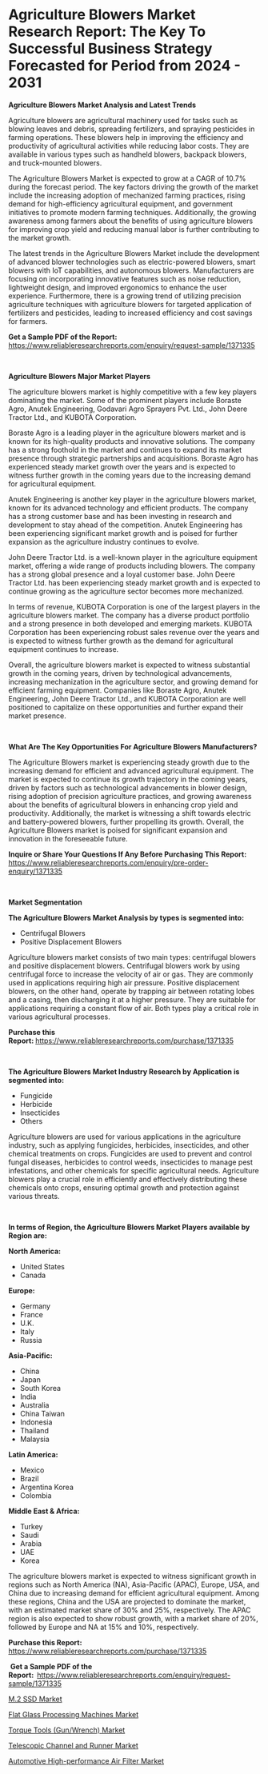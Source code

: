 <p><h1>Agriculture Blowers Market Research Report: The Key To Successful Business Strategy Forecasted for Period from 2024 - 2031</h1></p><p><strong>Agriculture Blowers Market Analysis and Latest Trends</strong></p>
<p><p>Agriculture blowers are agricultural machinery used for tasks such as blowing leaves and debris, spreading fertilizers, and spraying pesticides in farming operations. These blowers help in improving the efficiency and productivity of agricultural activities while reducing labor costs. They are available in various types such as handheld blowers, backpack blowers, and truck-mounted blowers.</p><p>The Agriculture Blowers Market is expected to grow at a CAGR of 10.7% during the forecast period. The key factors driving the growth of the market include the increasing adoption of mechanized farming practices, rising demand for high-efficiency agricultural equipment, and government initiatives to promote modern farming techniques. Additionally, the growing awareness among farmers about the benefits of using agriculture blowers for improving crop yield and reducing manual labor is further contributing to the market growth.</p><p>The latest trends in the Agriculture Blowers Market include the development of advanced blower technologies such as electric-powered blowers, smart blowers with IoT capabilities, and autonomous blowers. Manufacturers are focusing on incorporating innovative features such as noise reduction, lightweight design, and improved ergonomics to enhance the user experience. Furthermore, there is a growing trend of utilizing precision agriculture techniques with agriculture blowers for targeted application of fertilizers and pesticides, leading to increased efficiency and cost savings for farmers.</p></p>
<p><strong>Get a Sample PDF of the Report:&nbsp;</strong> <a href="https://www.reliableresearchreports.com/enquiry/request-sample/1371335">https://www.reliableresearchreports.com/enquiry/request-sample/1371335</a></p>
<p>&nbsp;</p>
<p><strong>Agriculture Blowers Major Market Players</strong></p>
<p><p>The agriculture blowers market is highly competitive with a few key players dominating the market. Some of the prominent players include Boraste Agro, Anutek Engineering, Godavari Agro Sprayers Pvt. Ltd., John Deere Tractor Ltd., and KUBOTA Corporation.</p><p>Boraste Agro is a leading player in the agriculture blowers market and is known for its high-quality products and innovative solutions. The company has a strong foothold in the market and continues to expand its market presence through strategic partnerships and acquisitions. Boraste Agro has experienced steady market growth over the years and is expected to witness further growth in the coming years due to the increasing demand for agricultural equipment.</p><p>Anutek Engineering is another key player in the agriculture blowers market, known for its advanced technology and efficient products. The company has a strong customer base and has been investing in research and development to stay ahead of the competition. Anutek Engineering has been experiencing significant market growth and is poised for further expansion as the agriculture industry continues to evolve.</p><p>John Deere Tractor Ltd. is a well-known player in the agriculture equipment market, offering a wide range of products including blowers. The company has a strong global presence and a loyal customer base. John Deere Tractor Ltd. has been experiencing steady market growth and is expected to continue growing as the agriculture sector becomes more mechanized.</p><p>In terms of revenue, KUBOTA Corporation is one of the largest players in the agriculture blowers market. The company has a diverse product portfolio and a strong presence in both developed and emerging markets. KUBOTA Corporation has been experiencing robust sales revenue over the years and is expected to witness further growth as the demand for agricultural equipment continues to increase.</p><p>Overall, the agriculture blowers market is expected to witness substantial growth in the coming years, driven by technological advancements, increasing mechanization in the agriculture sector, and growing demand for efficient farming equipment. Companies like Boraste Agro, Anutek Engineering, John Deere Tractor Ltd., and KUBOTA Corporation are well positioned to capitalize on these opportunities and further expand their market presence.</p></p>
<p>&nbsp;</p>
<p><strong>What Are The Key Opportunities For Agriculture Blowers Manufacturers?</strong></p>
<p><p>The Agriculture Blowers market is experiencing steady growth due to the increasing demand for efficient and advanced agricultural equipment. The market is expected to continue its growth trajectory in the coming years, driven by factors such as technological advancements in blower design, rising adoption of precision agriculture practices, and growing awareness about the benefits of agricultural blowers in enhancing crop yield and productivity. Additionally, the market is witnessing a shift towards electric and battery-powered blowers, further propelling its growth. Overall, the Agriculture Blowers market is poised for significant expansion and innovation in the foreseeable future.</p></p>
<p><strong>Inquire or Share Your Questions If Any Before Purchasing This Report:</strong> <a href="https://www.reliableresearchreports.com/enquiry/pre-order-enquiry/1371335">https://www.reliableresearchreports.com/enquiry/pre-order-enquiry/1371335</a></p>
<p>&nbsp;</p>
<p><strong>Market Segmentation</strong></p>
<p><strong>The Agriculture Blowers Market Analysis by types is segmented into:</strong></p>
<p><ul><li>Centrifugal Blowers</li><li>Positive Displacement Blowers</li></ul></p>
<p><p>Agriculture blowers market consists of two main types: centrifugal blowers and positive displacement blowers. Centrifugal blowers work by using centrifugal force to increase the velocity of air or gas. They are commonly used in applications requiring high air pressure. Positive displacement blowers, on the other hand, operate by trapping air between rotating lobes and a casing, then discharging it at a higher pressure. They are suitable for applications requiring a constant flow of air. Both types play a critical role in various agricultural processes.</p></p>
<p><strong>Purchase this Report:&nbsp;</strong><a href="https://www.reliableresearchreports.com/purchase/1371335">https://www.reliableresearchreports.com/purchase/1371335</a></p>
<p>&nbsp;</p>
<p><strong>The Agriculture Blowers Market Industry Research by Application is segmented into:</strong></p>
<p><ul><li>Fungicide</li><li>Herbicide</li><li>Insecticides</li><li>Others</li></ul></p>
<p><p>Agriculture blowers are used for various applications in the agriculture industry, such as applying fungicides, herbicides, insecticides, and other chemical treatments on crops. Fungicides are used to prevent and control fungal diseases, herbicides to control weeds, insecticides to manage pest infestations, and other chemicals for specific agricultural needs. Agriculture blowers play a crucial role in efficiently and effectively distributing these chemicals onto crops, ensuring optimal growth and protection against various threats.</p></p>
<p>&nbsp;</p>
<p><strong>In terms of Region, the Agriculture Blowers Market Players available by Region are:</strong></p>
<p>
    <p> <strong> North America: </strong>
        <ul>
            <li>United States</li>
            <li>Canada</li>
        </ul>
        </p> 
    <p> <strong> Europe: </strong>
        <ul>
            <li>Germany</li>
            <li>France</li>
            <li>U.K.</li>
            <li>Italy</li>
            <li>Russia</li>
        </ul>
        </p> 
    <p> <strong> Asia-Pacific: </strong>
        <ul>
            <li>China</li>
            <li>Japan</li>
            <li>South Korea</li>
            <li>India</li>
            <li>Australia</li>
            <li>China Taiwan</li>
            <li>Indonesia</li>
            <li>Thailand</li>
            <li>Malaysia</li>
        </ul>
        </p> 
    <p> <strong> Latin America: </strong>
        <ul>
            <li>Mexico</li>
            <li>Brazil</li>
            <li>Argentina Korea</li>
            <li>Colombia</li>
        </ul>
        </p> 
    <p> <strong> Middle East & Africa: </strong>
        <ul>
            <li>Turkey</li>
            <li>Saudi</li>
            <li>Arabia</li>
            <li>UAE</li>
            <li>Korea</li>
        </ul>
    </p>
    </p>
<p><p>The agriculture blowers market is expected to witness significant growth in regions such as North America (NA), Asia-Pacific (APAC), Europe, USA, and China due to increasing demand for efficient agricultural equipment. Among these regions, China and the USA are projected to dominate the market, with an estimated market share of 30% and 25%, respectively. The APAC region is also expected to show robust growth, with a market share of 20%, followed by Europe and NA at 15% and 10%, respectively.</p></p>
<p><strong>Purchase this Report: </strong><a href="https://www.reliableresearchreports.com/purchase/1371335">https://www.reliableresearchreports.com/purchase/1371335</a></p>
<p>&nbsp;<strong>Get a Sample PDF of the Report:&nbsp;&nbsp;</strong><a href="https://www.reliableresearchreports.com/enquiry/request-sample/1371335">https://www.reliableresearchreports.com/enquiry/request-sample/1371335</a></p>
<p><strong></strong></p>
<p><p><a href="https://issuu.com/reportprime-2/docs/m2-ssd-market-size-2030.pptx">M.2 SSD Market</a></p><p><a href="https://medium.com/@pierstaylor668/flat-glass-processing-machines-market-the-key-to-successful-business-strategy-forecast-till-2031-e17e12f6a85b">Flat Glass Processing Machines Market</a></p><p><a href="https://github.com/rahu1503/Market-Research-Report-List-2/blob/main/torque-tools-gunwrench-market.md">Torque Tools (Gun/Wrench) Market</a></p><p><a href="https://github.com/Chiragrp22/Market-Research-Report-List-3/blob/main/telescopic-channel-and-runner-market.md">Telescopic Channel and Runner Market</a></p><p><a href="https://issuu.com/reportprime-2/docs/automotive-high-performance-air-filter-market-size">Automotive High-performance Air Filter Market</a></p></p>